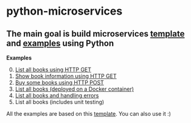 # python-microservices
The main goal is build microservices [template](./00-template) and [examples](./01-examples) using Python
---

**Examples**

0. [List all books using HTTP GET](./01-examples/00-get)
1. [Show book information using HTTP GET](./01-examples/01-get-with-params)
2. [Buy some books using HTTP POST](./01-examples/02-post-with-params)
3. [List all books (deployed on a Docker container)](./01-examples/03-get-and-docker)
4. [List all books and handling errors](./01-examples/04-get-and-exception-handling)
5. List all books (includes unit testing)

All the examples are based on this [template](./00-template). You can also use it :)